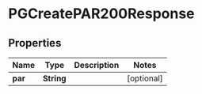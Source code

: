 

# PGCreatePAR200Response


## Properties

| Name | Type | Description | Notes |
|------------ | ------------- | ------------- | -------------|
|**par** | **String** |  |  [optional] |



